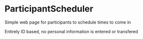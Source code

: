 # ParticipantScheduler
Simple web page for participants to schedule times to come in

Entirely ID based, no personal information is entered or transfered

